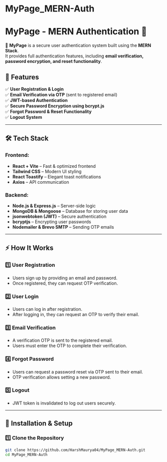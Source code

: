 # MyPage_MERN-Auth

# MyPage - MERN Authentication 🔐

🚀 **MyPage** is a secure user authentication system built using the **MERN Stack**.  
It provides full authentication features, including **email verification, password encryption, and reset functionality**.

## 🔹 Features

✅ **User Registration & Login**  
✅ **Email Verification via OTP** (sent to registered email)  
✅ **JWT-based Authentication**  
✅ **Secure Password Encryption using bcrypt.js**  
✅ **Forgot Password & Reset Functionality**  
✅ **Logout System**  

---

## 🛠 Tech Stack

### **Frontend:**
- **React + Vite** – Fast & optimized frontend  
- **Tailwind CSS** – Modern UI styling  
- **React Toastify** – Elegant toast notifications  
- **Axios** – API communication  

### **Backend:**
- **Node.js & Express.js** – Server-side logic  
- **MongoDB & Mongoose** – Database for storing user data  
- **jsonwebtoken (JWT)** – Secure authentication  
- **bcryptjs** – Encrypting user passwords  
- **Nodemailer & Brevo SMTP** – Sending OTP emails  

---

## ⚡ How It Works

### **1️⃣ User Registration**
- Users sign up by providing an email and password.
- Once registered, they can request OTP verification.

### **2️⃣ User Login**
- Users can log in after registration.
- After logging in, they can request an OTP to verify their email.

### **3️⃣ Email Verification**
- A verification OTP is sent to the registered email.
- Users must enter the OTP to complete their verification.

### **4️⃣ Forgot Password**
- Users can request a password reset via OTP sent to their email.
- OTP verification allows setting a new password.

### **5️⃣ Logout**
- JWT token is invalidated to log out users securely.

---

## 🚀 Installation & Setup

### **1️⃣ Clone the Repository**
```sh
git clone https://github.com/HarshMaurya04/MyPage_MERN-Auth.git
cd MyPage_MERN-Auth

